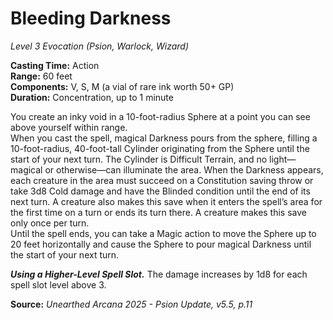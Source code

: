# Bleeding Darkness
*Level 3 Evocation (Psion, Warlock, Wizard)*

**Casting Time:** Action  
**Range:** 60 feet  
**Components:** V, S, M (a vial of rare ink worth 50+ GP)  
**Duration:** Concentration, up to 1 minute  

You create an inky void in a 10-foot-radius Sphere at a point you can see above yourself within range.  
When you cast the spell, magical Darkness pours from the sphere, filling a 10-foot-radius, 40-foot-tall Cylinder originating from the Sphere until the start of your next turn. The Cylinder is Difficult Terrain, and no light—magical or otherwise—can illuminate the area. When the Darkness appears, each creature in the area must succeed on a Constitution saving throw or take 3d8 Cold damage and have the Blinded condition until the end of its next turn. A creature also makes this save when it enters the spell’s area for the first time on a turn or ends its turn there. A creature makes this save only once per turn.  
Until the spell ends, you can take a Magic action to move the Sphere up to 20 feet horizontally and cause the Sphere to pour magical Darkness until the start of your next turn.

***Using a Higher-Level Spell Slot.*** The damage increases by 1d8 for each spell slot level above 3.

**Source:** *Unearthed Arcana 2025 - Psion Update, v5.5, p.11*